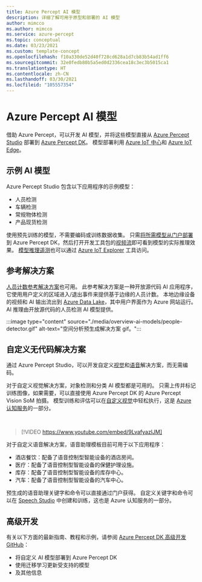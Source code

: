 ```yaml
---
title: Azure Percept AI 模型
description: 详细了解可用于原型和部署的 AI 模型
author: mimcco
ms.author: mimcco
ms.service: azure-percept
ms.topic: conceptual
ms.date: 03/23/2021
ms.custom: template-concept
ms.openlocfilehash: f10a330de52d40f728cd628a1d7cb83b54ad1ff6
ms.sourcegitcommit: 32e0fedb80b5a5ed0d2336cea18c3ec3b5015ca1
ms.translationtype: HT
ms.contentlocale: zh-CN
ms.lasthandoff: 03/30/2021
ms.locfileid: "105557354"
---
```

# <a name="azure-percept-ai-models"></a>Azure Percept AI 模型

借助 Azure Percept，可以开发 AI 模型，并将这些模型直接从 [Azure Percept Studio](https://go.microsoft.com/fwlink/?linkid=2135819) 部署到 [Azure Percept DK](./overview-azure-percept-dk.md)。 模型部署利用 [Azure IoT 中心](https://azure.microsoft.com/services/iot-hub/)和 [Azure IoT Edge](https://azure.microsoft.com/services/iot-edge/#iotedge-overview)。

## <a name="sample-ai-models"></a>示例 AI 模型

Azure Percept Studio 包含以下应用程序的示例模型：

- 人员检测
- 车辆检测
- 常规物体检测
- 产品现货检测

使用预先训练的模型，不需要编码或训练数据收集。 只需[将所需模型从门户部署](./how-to-deploy-model.md)到 Azure Percept DK，然后打开开发工具包的[视频流](./how-to-view-video-stream.md)即可看到模型的实际推理效果。 [模型推理遥测](./how-to-view-telemetry.md)也可以通过 [Azure IoT Explorer](https://github.com/Azure/azure-iot-explorer/releases) 工具访问。

## <a name="reference-solutions"></a>参考解决方案

[人员计数参考解决方案](https://github.com/microsoft/Azure-Percept-Reference-Solutions/tree/main/people-detection-app)也可用。 此参考解决方案是一种开放源代码 AI 应用程序，它使用用户定义的区域进入/退出事件来提供基于边缘的人员计数。 本地边缘设备的视频和 AI 输出流出到 [Azure Data Lake](https://azure.microsoft.com/solutions/data-lake/)，其中用户界面作为 Azure 网站运行。 AI 推理由开放源代码的人员检测 AI 模型提供。

:::image type="content" source="./media/overview-ai-models/people-detector.gif" alt-text="空间分析预生成解决方案 gif。":::

## <a name="custom-no-code-solutions"></a>自定义无代码解决方案

通过 Azure Percept Studio，可以开发自定义[视觉](./tutorial-nocode-vision.md)和[语音](./tutorial-no-code-speech.md)解决方案，而无需编码。

对于自定义视觉解决方案，对象检测和分类 AI 模型都是可用的。 只需上传并标记训练图像，如果需要，可以直接使用 Azure Percept DK 的 Azure Percept Vision SoM 拍摄。 模型训练和评估可以在[自定义视觉](https://www.customvision.ai/)中轻松执行，这是 [Azure 认知服务](https://azure.microsoft.com/services/cognitive-services/#overview)的一部分。

</br>

> [!VIDEO https://www.youtube.com/embed/9LvafyazlJM]

对于自定义语音解决方案，语音助理模板目前可用于以下应用程序：

- 酒店餐饮：配备了语音控制型智能设备的酒店房间。
- 医疗：配备了语音控制型智能设备的保健护理设施。
- 库存：配备了语音控制型智能设备的库存中心。
- 汽车：配备了语音控制型智能设备的汽车中心。

预生成的语音助理关键字和命令可以直接通过门户获得。 自定义关键字和命令可以在 [Speech Studio](https://speech.microsoft.com/) 中创建和训练，这也是 Azure 认知服务的一部分。

## <a name="advanced-development"></a>高级开发

有关以下方面的最新指南、教程和示例，请参阅 [Azure Percept DK 高级开发 GitHub](https://github.com/microsoft/azure-percept-advanced-development)：

- 将自定义 AI 模型部署到 Azure Percept DK
- 使用迁移学习更新受支持的模型
- 及其他信息

